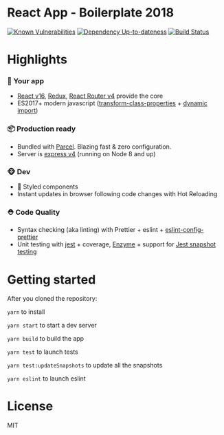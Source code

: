 # React App - Boilerplate 2018

[![Known Vulnerabilities][snyk-image]][snyk-url]
[![Dependency Up-to-dateness][david-image]][david-url]
[![Build Status](https://travis-ci.org/albinotonnina/react-app-boilerplate-2018.svg?branch=master)](https://travis-ci.org/albinotonnina/react-app-boilerplate-2018)

# Highlights

### 🚀 Your app
 - [React v16](https://www.npmjs.com/package/react), [Redux](https://www.npmjs.com/package/redux), [React Router v4](https://www.npmjs.com/package/react-router) provide the core
 - ES2017+ modern javascript ([transform-class-properties](https://babeljs.io/docs/plugins/transform-class-properties/) + [dynamic import](https://github.com/airbnb/babel-plugin-dynamic-import-node))


### 📦 Production ready
 - Bundled with [Parcel](https://parceljs.org/). Blazing fast & zero configuration.
  - Server is [express v4](https://www.npmjs.com/package/express) (running on Node 8 and up)

### 🐵 Dev
 - 💅 Styled components
 - Instant updates in browser following code changes with Hot Reloading

### ⛑ Code Quality
 - Syntax checking (aka linting) with Prettier + eslint + [eslint-config-prettier](https://github.com/prettier/eslint-config-prettier)
 - Unit testing with [jest](http://facebook.github.io/jest/) + coverage, [Enzyme](http://airbnb.io/enzyme/) + support for [Jest snapshot testing](https://facebook.github.io/jest/docs/en/snapshot-testing.html)

# Getting started

After you cloned the repository:

`yarn` to install

`yarn start` to start a dev server

`yarn build` to build the app

`yarn test` to launch tests

`yarn test:updateSnapshots` to update all the snapshots

`yarn eslint` to launch eslint


# License

MIT

[snyk-image]: https://snyk.io/test/github/albinotonnina/react-app-boilerplate-2018/badge.svg
[snyk-url]: https://snyk.io/test/github/albinotonnina/react-app-boilerplate-2018
[david-image]: https://david-dm.org/albinotonnina/react-app-boilerplate-2018.svg
[david-url]: https://david-dm.org/albinotonnina/react-app-boilerplate-2018